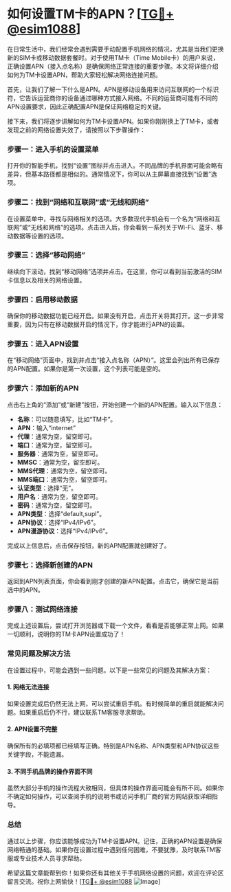 # 如何设置TM卡的APN？[[TG💪+ @esim1088](https://t.me/s/esim1088)]

在日常生活中，我们经常会遇到需要手动配置手机网络的情况，尤其是当我们更换新的SIM卡或移动数据套餐时。对于使用TM卡（Time Mobile卡）的用户来说，正确设置APN（接入点名称）是确保网络正常连接的重要步骤。本文将详细介绍如何为TM卡设置APN，帮助大家轻松解决网络连接问题。

首先，让我们了解一下什么是APN。APN是移动设备用来访问互联网的一个标识符，它告诉运营商你的设备通过哪种方式接入网络。不同的运营商可能有不同的APN设置要求，因此正确配置APN是保证网络稳定的关键。

接下来，我们将逐步讲解如何为TM卡设置APN。如果你刚刚换上了TM卡，或者发现之前的网络设置失效了，请按照以下步骤操作：

### 步骤一：进入手机的设置菜单

打开你的智能手机，找到“设置”图标并点击进入。不同品牌的手机界面可能会略有差异，但基本路径都是相似的。通常情况下，你可以从主屏幕直接找到“设置”选项。

### 步骤二：找到“网络和互联网”或“无线和网络”

在设置菜单中，寻找与网络相关的选项。大多数现代手机会有一个名为“网络和互联网”或“无线和网络”的选项。点击进入后，你会看到一系列关于Wi-Fi、蓝牙、移动数据等设置的选项。

### 步骤三：选择“移动网络”

继续向下滚动，找到“移动网络”选项并点击。在这里，你可以看到当前激活的SIM卡信息以及相关的网络设置。

### 步骤四：启用移动数据

确保你的移动数据功能已经开启。如果没有开启，点击开关将其打开。这一步非常重要，因为只有在移动数据开启的情况下，你才能进行APN的设置。

### 步骤五：进入APN设置

在“移动网络”页面中，找到并点击“接入点名称（APN）”。这里会列出所有已保存的APN配置。如果你是第一次设置，这个列表可能是空的。

### 步骤六：添加新的APN

点击右上角的“添加”或“新建”按钮，开始创建一个新的APN配置。输入以下信息：

- **名称**：可以随意填写，比如“TM卡”。
- **APN**：输入“internet”
- **代理**：通常为空，留空即可。
- **端口**：通常为空，留空即可。
- **服务器**：通常为空，留空即可。
- **MMSC**：通常为空，留空即可。
- **MMS代理**：通常为空，留空即可。
- **MMS端口**：通常为空，留空即可。
- **认证类型**：选择“无”。
- **用户名**：通常为空，留空即可。
- **密码**：通常为空，留空即可。
- **APN类型**：选择“default,supl”。
- **APN协议**：选择“IPv4/IPv6”。
- **APN漫游协议**：选择“IPv4/IPv6”。

完成以上信息后，点击保存按钮，新的APN配置就创建好了。

### 步骤七：选择新创建的APN

返回到APN列表页面，你会看到刚才创建的新APN配置。点击它，确保它是当前选中的APN。

### 步骤八：测试网络连接

完成上述设置后，尝试打开浏览器或下载一个文件，看看是否能够正常上网。如果一切顺利，说明你的TM卡APN设置成功了！

### 常见问题及解决方法

在设置过程中，可能会遇到一些问题。以下是一些常见的问题及其解决方案：

#### 1. 网络无法连接

如果设置完成后仍然无法上网，可以尝试重启手机。有时候简单的重启就能解决问题。如果重启后仍不行，建议联系TM客服寻求帮助。

#### 2. APN设置不完整

确保所有的必填项都已经填写正确。特别是APN名称、APN类型和APN协议这些关键字段，不能遗漏。

#### 3. 不同手机品牌的操作界面不同

虽然大部分手机的操作流程大致相同，但具体的操作界面可能会有所不同。如果你不确定如何操作，可以查阅手机的说明书或访问手机厂商的官方网站获取详细指导。

### 总结

通过以上步骤，你应该能够成功为TM卡设置APN。记住，正确的APN设置是确保网络畅通的基础。如果你在设置过程中遇到任何困难，不要犹豫，及时联系TM客服或专业技术人员寻求帮助。

希望这篇文章能帮到你！如果你还有其他关于手机网络设置的问题，欢迎在评论区留言交流。祝你上网愉快！[[TG💪+ @esim1088](https://t.me/s/esim1088) ![Image](https://i.postimg.cc/4NQfJmqS/Snipaste-2025-05-13-00-14-12.png)]